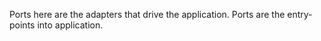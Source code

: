 Ports here are the adapters that drive the application.
Ports are the entry-points into application. 

